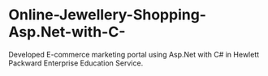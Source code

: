 # Online-Jewellery-Shopping-Asp.Net-with-C-
Developed E-commerce marketing portal using Asp.Net with C# in Hewlett Packward Enterprise Education Service.
